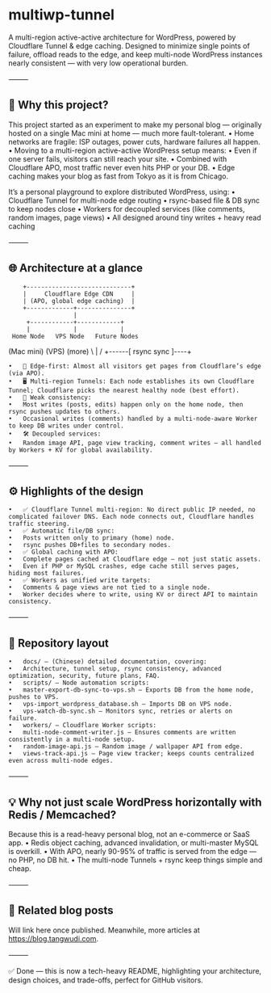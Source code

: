 # multiwp-tunnel

A multi-region active-active architecture for WordPress, powered by Cloudflare Tunnel & edge caching.
Designed to minimize single points of failure, offload reads to the edge, and keep multi-node WordPress instances nearly consistent — with very low operational burden.

⸻

## 🚀 Why this project?

This project started as an experiment to make my personal blog — originally hosted on a single Mac mini at home — much more fault-tolerant.
	•	Home networks are fragile: ISP outages, power cuts, hardware failures all happen.
	•	Moving to a multi-region active-active WordPress setup means:
	•	Even if one server fails, visitors can still reach your site.
	•	Combined with Cloudflare APO, most traffic never even hits PHP or your DB.
	•	Edge caching makes your blog as fast from Tokyo as it is from Chicago.

It’s a personal playground to explore distributed WordPress, using:
	•	Cloudflare Tunnel for multi-node edge routing
	•	rsync-based file & DB sync to keep nodes close
	•	Workers for decoupled services (like comments, random images, page views)
	•	All designed around tiny writes + heavy read caching

⸻

## 🌐 Architecture at a glance

        +-----------------------------+
        |     Cloudflare Edge CDN     |
        | (APO, global edge caching)  |
        +-------------+---------------+
                      |
         +------------+------------+
         |            |            |
     Home Node   VPS Node   Future Nodes
   (Mac mini)      (VPS)           (more)
         \            |            /
          +------[ rsync sync ]----+

	•	🚀 Edge-first: Almost all visitors get pages from Cloudflare’s edge (via APO).
	•	🖥 Multi-region Tunnels: Each node establishes its own Cloudflare Tunnel; Cloudflare picks the nearest healthy node (best effort).
	•	🔄 Weak consistency:
	•	Most writes (posts, edits) happen only on the home node, then rsync pushes updates to others.
	•	Occasional writes (comments) handled by a multi-node-aware Worker to keep DB writes under control.
	•	🛠 Decoupled services:
	•	Random image API, page view tracking, comment writes — all handled by Workers + KV for global availability.

⸻

## ⚙️ Highlights of the design
	•	✅ Cloudflare Tunnel multi-region: No direct public IP needed, no complicated failover DNS. Each node connects out, Cloudflare handles traffic steering.
	•	✅ Automatic file/DB sync:
	•	Posts written only to primary (home) node.
	•	rsync pushes DB+files to secondary nodes.
	•	✅ Global caching with APO:
	•	Complete pages cached at Cloudflare edge — not just static assets.
	•	Even if PHP or MySQL crashes, edge cache still serves pages, hiding most failures.
	•	✅ Workers as unified write targets:
	•	Comments & page views are not tied to a single node.
	•	Worker decides where to write, using KV or direct API to maintain consistency.

⸻

## 📂 Repository layout
	•	docs/ — (Chinese) detailed documentation, covering:
	•	Architecture, tunnel setup, rsync consistency, advanced optimization, security, future plans, FAQ.
	•	scripts/ — Node automation scripts:
	•	master-export-db-sync-to-vps.sh — Exports DB from the home node, pushes to VPS.
	•	vps-import_wordpress_database.sh — Imports DB on VPS node.
	•	vps-watch-db-sync.sh — Monitors sync, retries or alerts on failure.
	•	workers/ — Cloudflare Worker scripts:
	•	multi-node-comment-writer.js — Ensures comments are written consistently in a multi-node setup.
	•	random-image-api.js — Random image / wallpaper API from edge.
	•	views-track-api.js — Page view tracker; keeps counts centralized even across multi-node edges.

⸻

## 💡 Why not just scale WordPress horizontally with Redis / Memcached?

Because this is a read-heavy personal blog, not an e-commerce or SaaS app.
	•	Redis object caching, advanced invalidation, or multi-master MySQL is overkill.
	•	With APO, nearly 90-95% of traffic is served from the edge — no PHP, no DB hit.
	•	The multi-node Tunnels + rsync keep things simple and cheap.

⸻

## 🔗 Related blog posts

Will link here once published.
Meanwhile, more articles at https://blog.tangwudi.com.

⸻

✅ Done — this is now a tech-heavy README, highlighting your architecture, design choices, and trade-offs, perfect for GitHub visitors.
